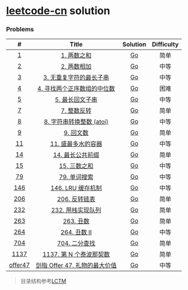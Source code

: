 # [leetcode-cn](https://leetcode-cn.com/) solution



### Problems
|                #                |                                                    Title                                                    |              Solution              | Difficulty |
| :-----------------------------: | :---------------------------------------------------------------------------------------------------------: | :--------------------------------: | :--------: |
|     [1](./algorithms/0001)      |                          [1. 两数之和](https://leetcode-cn.com/problems/two-sum/)                           |  [Go](./algorithms/0001/main.go)   |    简单    |
|     [2](./algorithms/0002)      |                      [2. 两数相加](https://leetcode-cn.com/problems/add-two-numbers/)                       |  [Go](./algorithms/0002/main.go)   |    中等    |
|     [3](./algorithms/0003)      | [3. 无重复字符的最长子串](https://leetcode-cn.com/problems/longest-substring-without-repeating-characters/) |  [Go](./algorithms/0003/main.go)   |    中等    |
|     [4](./algorithms/0004)      |        [4. 寻找两个正序数组的中位数](https://leetcode-cn.com/problems/median-of-two-sorted-arrays/)         |  [Go](./algorithms/0004/main.go)   |    困难    |
|     [5](./algorithms/0005)      |             [5. 最长回文子串](https://leetcode-cn.com/problems/longest-palindromic-substring/)              |  [Go](./algorithms/0005/main.go)   |    中等    |
|     [7](./algorithms/0007)      |                      [7. 整数反转](https://leetcode-cn.com/problems/reverse-integer/)                       |  [Go](./algorithms/0007/main.go)   |    简单    |
|     [8](./algorithms/0008)      |            [8. 字符串转换整数 (atoi)](https://leetcode-cn.com/problems/string-to-integer-atoi/)             |  [Go](./algorithms/0008/main.go)   |    中等    |
|     [9](./algorithms/0009)      |                      [9. 回文数](https://leetcode-cn.com/problems/palindrome-number/)                       |  [Go](./algorithms/0009/main.go)   |    简单    |
|     [11](./algorithms/0011)     |              [11. 盛最多水的容器](https://leetcode-cn.com/problems/container-with-most-water/)              |  [Go](./algorithms/0011/main.go)   |    中等    |
|     [14](./algorithms/0014)     |                 [14. 最长公共前缀](https://leetcode-cn.com/problems/longest-common-prefix/)                 |  [Go](./algorithms/0014/main.go)   |    简单    |
|     [15](./algorithms/0015)     |                           [15. 三数之和](https://leetcode-cn.com/problems/3sum/)                            |  [Go](./algorithms/0015/main.go)   |    中等    |
|     [79](./algorithms/0079)     |                        [79. 单词搜索](https://leetcode-cn.com/problems/word-search/)                        |  [Go](./algorithms/0079/main.go)   |    中等    |
|    [146](./algorithms/0146)     |                      [146. LRU 缓存机制](https://leetcode-cn.com/problems/lru-cache/)                       |  [Go](./algorithms/0146/main.go)   |    中等    |
|    [206](./algorithms/0206)     |                   [206. 反转链表](https://leetcode-cn.com/problems/reverse-linked-list/)                    |  [Go](./algorithms/0206/main.go)   |    简单    |
|    [232](./algorithms/0232)     |             [232. 用栈实现队列](https://leetcode-cn.com/problems/implement-queue-using-stacks/)             |  [Go](./algorithms/0232/main.go)   |    简单    |
|    [263](./algorithms/0263)     |                         [263. 丑数](https://leetcode-cn.com/problems/ugly-number/)                          |  [Go](./algorithms/0263/main.go)   |    简单    |
|    [264](./algorithms/0264)     |                      [264. 丑数 II](https://leetcode-cn.com/problems/ugly-number-ii/)                       |  [Go](./algorithms/0264/main.go)   |    中等    |
|    [704](./algorithms/0704)     |                      [704. 二分查找](https://leetcode-cn.com/problems/binary-search/)                       |  [Go](./algorithms/0704/main.go)   |    简单    |
|    [1137](./algorithms/1137)    |             [1137. 第 N 个泰波那契数](https://leetcode-cn.com/problems/n-th-tribonacci-number/)             |  [Go](./algorithms/1137/main.go)   |    简单    |
| [offer47](./algorithms/offer47) |       [剑指 Offer 47. 礼物的最大价值](https://leetcode-cn.com/problems/li-wu-de-zui-da-jie-zhi-lcof/)       | [Go](./algorithms/offer47/main.go) |    中等    |



> 目录结构参考[LCTM](https://github.com/passionatefool/LCTM)
